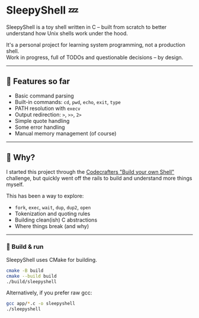 # SleepyShell 💤

SleepyShell is a toy shell written in C – built from scratch to better understand how Unix shells work under the hood.

It's a personal project for learning system programming, not a production shell.  
Work in progress, full of TODOs and questionable decisions – by design.

---

## 🔧 Features so far

- Basic command parsing
- Built-in commands: `cd`, `pwd`, `echo`, `exit`, `type`
- PATH resolution with `execv`
- Output redirection: `>`, `>>`, `2>`
- Simple quote handling
- Some error handling
- Manual memory management (of course)

---

## 🧠 Why?

I started this project through the [Codecrafters "Build your own Shell"](https://codecrafters.io) challenge, but quickly went off the rails to build and understand more things myself.

This has been a way to explore:

- `fork`, `exec`, `wait`, `dup`, `dup2`, `open`
- Tokenization and quoting rules
- Building clean(ish) C abstractions
- Where things break (and why)

---

### 🚀 Build & run

SleepyShell uses CMake for building.

```bash
cmake -B build
cmake --build build
./build/sleepyshell
```
Alternatively, if you prefer raw gcc:
```bash
gcc app/*.c -o sleepyshell
./sleepyshell

